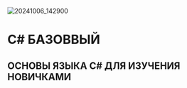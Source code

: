 ![20241006_142900](https://github.com/user-attachments/assets/8985d733-685b-49bd-82cb-07619c4c8a12)
# C# БАЗОВВЫЙ 
## ОСНОВЫ ЯЗЫКА C# ДЛЯ ИЗУЧЕНИЯ НОВИЧКАМИ




